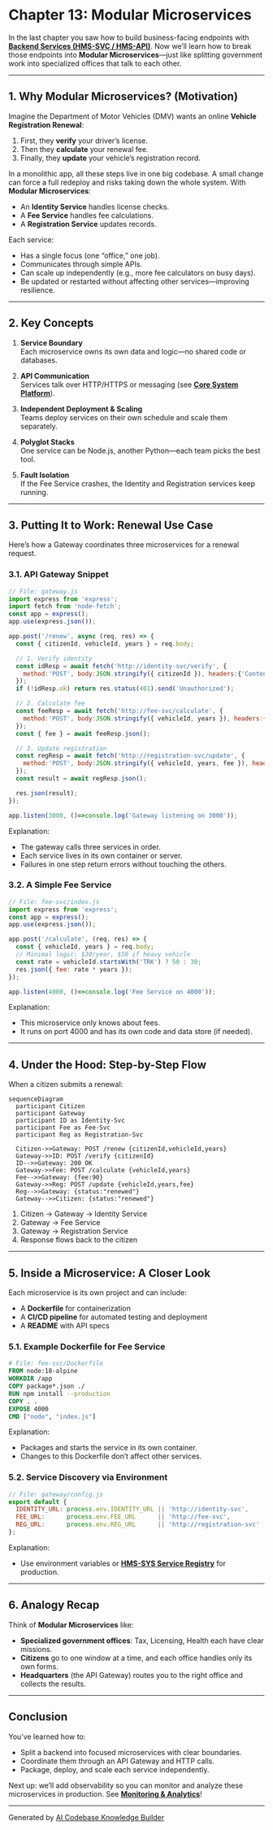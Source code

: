 # Chapter 13: Modular Microservices

In the last chapter you saw how to build business-facing endpoints with **[Backend Services (HMS-SVC / HMS-API)](12_backend_services__hms_svc___hms_api__.md)**. Now we’ll learn how to break those endpoints into **Modular Microservices**—just like splitting government work into specialized offices that talk to each other.

---

## 1. Why Modular Microservices? (Motivation)

Imagine the Department of Motor Vehicles (DMV) wants an online **Vehicle Registration Renewal**:

1. First, they **verify** your driver’s license.
2. Then they **calculate** your renewal fee.
3. Finally, they **update** your vehicle’s registration record.

In a monolithic app, all these steps live in one big codebase. A small change can force a full redeploy and risks taking down the whole system. With **Modular Microservices**:

- An **Identity Service** handles license checks.
- A **Fee Service** handles fee calculations.
- A **Registration Service** updates records.

Each service:

- Has a single focus (one “office,” one job).  
- Communicates through simple APIs.  
- Can scale up independently (e.g., more fee calculators on busy days).  
- Be updated or restarted without affecting other services—improving resilience.

---

## 2. Key Concepts

1. **Service Boundary**  
   Each microservice owns its own data and logic—no shared code or databases.

2. **API Communication**  
   Services talk over HTTP/HTTPS or messaging (see **[Core System Platform](11_core_system_platform__hms_sys__.md)**).

3. **Independent Deployment & Scaling**  
   Teams deploy services on their own schedule and scale them separately.

4. **Polyglot Stacks**  
   One service can be Node.js, another Python—each team picks the best tool.

5. **Fault Isolation**  
   If the Fee Service crashes, the Identity and Registration services keep running.

---

## 3. Putting It to Work: Renewal Use Case

Here’s how a Gateway coordinates three microservices for a renewal request.

### 3.1. API Gateway Snippet

```js
// File: gateway.js
import express from 'express';
import fetch from 'node-fetch';
const app = express();
app.use(express.json());

app.post('/renew', async (req, res) => {
  const { citizenId, vehicleId, years } = req.body;

  // 1. Verify identity
  const idResp = await fetch('http://identity-svc/verify', {
    method:'POST', body:JSON.stringify({ citizenId }), headers:{'Content-Type':'application/json'}
  });
  if (!idResp.ok) return res.status(401).send('Unauthorized');

  // 2. Calculate fee
  const feeResp = await fetch('http://fee-svc/calculate', {
    method:'POST', body:JSON.stringify({ vehicleId, years }), headers:{'Content-Type':'application/json'}
  });
  const { fee } = await feeResp.json();

  // 3. Update registration
  const regResp = await fetch('http://registration-svc/update', {
    method:'POST', body:JSON.stringify({ vehicleId, years, fee }), headers:{'Content-Type':'application/json'}
  });
  const result = await regResp.json();

  res.json(result);
});

app.listen(3000, ()=>console.log('Gateway listening on 3000'));
```

Explanation:
- The gateway calls three services in order.  
- Each service lives in its own container or server.  
- Failures in one step return errors without touching the others.

### 3.2. A Simple Fee Service

```js
// File: fee-svc/index.js
import express from 'express';
const app = express();
app.use(express.json());

app.post('/calculate', (req, res) => {
  const { vehicleId, years } = req.body;
  // Minimal logic: $30/year, $50 if heavy vehicle
  const rate = vehicleId.startsWith('TRK') ? 50 : 30;
  res.json({ fee: rate * years });
});

app.listen(4000, ()=>console.log('Fee Service on 4000'));
```

Explanation:
- This microservice only knows about fees.  
- It runs on port 4000 and has its own code and data store (if needed).

---

## 4. Under the Hood: Step-by-Step Flow

When a citizen submits a renewal:

```mermaid
sequenceDiagram
  participant Citizen
  participant Gateway
  participant ID as Identity-Svc
  participant Fee as Fee-Svc
  participant Reg as Registration-Svc

  Citizen->>Gateway: POST /renew {citizenId,vehicleId,years}
  Gateway->>ID: POST /verify {citizenId}
  ID-->>Gateway: 200 OK
  Gateway->>Fee: POST /calculate {vehicleId,years}
  Fee-->>Gateway: {fee:90}
  Gateway->>Reg: POST /update {vehicleId,years,fee}
  Reg-->>Gateway: {status:"renewed"}
  Gateway-->>Citizen: {status:"renewed"}
```

1. Citizen → Gateway → Identity Service  
2. Gateway → Fee Service  
3. Gateway → Registration Service  
4. Response flows back to the citizen

---

## 5. Inside a Microservice: A Closer Look

Each microservice is its own project and can include:

- A **Dockerfile** for containerization  
- A **CI/CD pipeline** for automated testing and deployment  
- A **README** with API specs  

### 5.1. Example Dockerfile for Fee Service

```dockerfile
# File: fee-svc/Dockerfile
FROM node:18-alpine
WORKDIR /app
COPY package*.json ./
RUN npm install --production
COPY . .
EXPOSE 4000
CMD ["node", "index.js"]
```

Explanation:
- Packages and starts the service in its own container.  
- Changes to this Dockerfile don’t affect other services.

### 5.2. Service Discovery via Environment

```js
// File: gateway/config.js
export default {
  IDENTITY_URL: process.env.IDENTITY_URL || 'http://identity-svc',
  FEE_URL:      process.env.FEE_URL      || 'http://fee-svc',
  REG_URL:      process.env.REG_URL      || 'http://registration-svc'
};
```

Explanation:
- Use environment variables or **[HMS-SYS Service Registry](11_core_system_platform__hms_sys__.md)** for production.

---

## 6. Analogy Recap

Think of **Modular Microservices** like:

- **Specialized government offices**: Tax, Licensing, Health each have clear missions.  
- **Citizens** go to one window at a time, and each office handles only its own forms.  
- **Headquarters** (the API Gateway) routes you to the right office and collects the results.

---

## Conclusion

You’ve learned how to:

- Split a backend into focused microservices with clear boundaries.  
- Coordinate them through an API Gateway and HTTP calls.  
- Package, deploy, and scale each service independently.

Next up: we’ll add observability so you can monitor and analyze these microservices in production. See **[Monitoring & Analytics](14_monitoring___analytics_.md)**!

---

Generated by [AI Codebase Knowledge Builder](https://github.com/The-Pocket/Tutorial-Codebase-Knowledge)